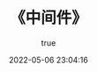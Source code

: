 ---
pageComponent:
  name: Catalogue
  data:
    path: 01.Java.Content/16.中间件
    imgUrl: https://spring.io/images/spring-logo-9146a4d3298760c2e7e49595184e1975.svg
    description: Java Middleware
title: 《中间件》
date: 2022-05-06 23:04:16
permalink: /java/middlewares/
article: false
comment: false
author:
  name: Xueliang
  link: https://github.com/Human0722
---